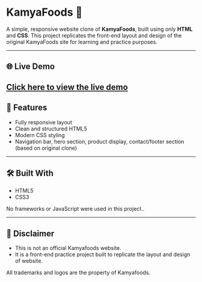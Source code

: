 # KamyaFoods 🍴

A simple, responsive website clone of **KamyaFoods**, built using only **HTML** and **CSS**. This project replicates the front-end layout and design of the original KamyaFoods site for learning and practice purposes.

---
## 🌐 Live Demo

[Click here to view the live demo](https://kamyafoodsclone.netlify.app/)  
---

## 🚀 Features

- Fully responsive layout
- Clean and structured HTML5
- Modern CSS styling
- Navigation bar, hero section, product display, contact/footer section (based on original clone)

---

## 🛠️ Built With

- HTML5
- CSS3

No frameworks or JavaScript were used in this project..

---
## 📌 Disclaimer
- This is not an official Kamyafoods website.
- It is a front-end practice project built to replicate the layout and design of website.

All trademarks and logos are the property of Kamyafoods.
